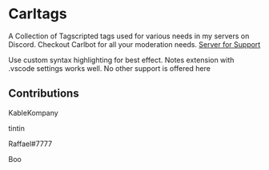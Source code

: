 # Carltags

A Collection of Tagscripted tags used for various needs in my servers on Discord. Checkout Carlbot for all your moderation needs.
[Server for Support](https://discord.gg/carl)

Use custom syntax highlighting for best effect. Notes extension with .vscode settings works well.
No other support is offered here

## Contributions

KableKompany

tintin

Raffael#7777

Boo

